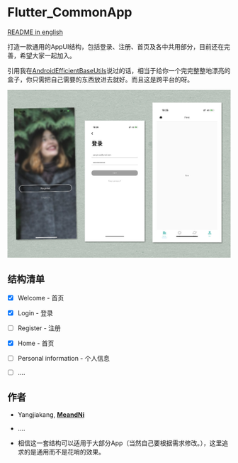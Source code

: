 # Flutter_CommonApp

[README in english](README-EN.md)

打造一款通用的AppUI结构，包括登录、注册、首页及各中共用部分，目前还在完善，希望大家一起加入。

引用我在[AndroidEfficientBaseUtils](https://github.com/MeandNi/AndroidEfficientBaseUtils)说过的话，相当于给你一个完完整整地漂亮的盒子，你只需把自己需要的东西放进去就好。而且这是跨平台的呀。



![Login UI Flutter](./show/appshow.jpg)



## 结构清单

- [x] Welcome - 首页
- [x] Login - 登录
- [ ] Register - 注册
- [x] Home - 首页
- [ ] Personal information - 个人信息
- [ ] ....



## 作者

- Yangjiakang, [**MeandNi**](http://localhost:4000/2019/01/12/flutter-practice2/)
- ....

- 相信这一套结构可以适用于大部分App（当然自己要根据需求修改。），这里追求的是通用而不是花哨的效果。